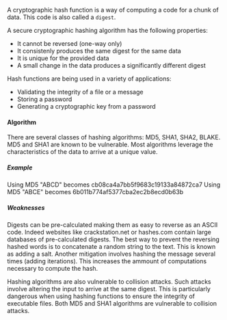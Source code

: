 
A cryptographic hash function is a way of computing a code for a chunk of data. This code is also called a `digest`.

A secure cryptographic hashing algorithm has the following properties:
- It cannot be reversed (one-way only)
- It consistenly produces the same digest for the same data
- It is unique for the provided data 
- A small change in the data produces a significantly different digest

Hash functions are being used in a variety of applications: 
- Validating the integrity of a file or a message
- Storing a password 
- Generating a cryptographic key from a password

#### Algorithm
There are several classes of hashing algorithms: MD5, SHA1, SHA2, BLAKE. MD5 and SHA1 are known to be vulnerable.
Most algorithms leverage the characteristics of the data to arrive at a unique value.

##### Example

Using MD5 "ABCD" becomes cb08ca4a7bb5f9683c19133a84872ca7
Using MD5 "ABCE" becomes 6b011b774af5377cba2ec2b8ecd0b63b

##### Weaknesses

Digests can be pre-calculated making them as easy to reverse as an ASCII code. Indeed websites like crackstation.net or hashes.com contain large databases of pre-calculated digests. The best way to prevent the reversing hashed words is to concatenate a random string to the text. This is known as adding a salt. Another mitigation involves hashing the message several times (adding iterations). This increases the ammount of computations necessary to compute the hash.

Hashing algorithms are also vulnerable to collision attacks. Such attacks involve altering the input to arrive at the same digest. This is particularly dangerous when using hashing functions to ensure the integrity of executable files. Both MD5 and SHA1 algorithms are vulnerable to collision attacks.